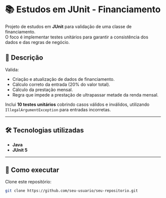 # 📚 Estudos em JUnit - Financiamento

Projeto de estudos em **JUnit** para validação de uma classe de financiamento.  
O foco é implementar testes unitários para garantir a consistência dos dados e das regras de negócio.

## 📌 Descrição
Valida:
- Criação e atualização de dados de financiamento.
- Cálculo correto da entrada (20% do valor total).
- Cálculo da prestação mensal.
- Regra que impede a prestação de ultrapassar metade da renda mensal.

Inclui **10 testes unitários** cobrindo casos válidos e inválidos, utilizando `IllegalArgumentException` para entradas incorretas.

---

## 🛠 Tecnologias utilizadas
- **Java**
- **JUnit 5**

---

## 🚀 Como executar
 Clone este repositório:
   ```bash
   git clone https://github.com/seu-usuario/seu-repositorio.git
